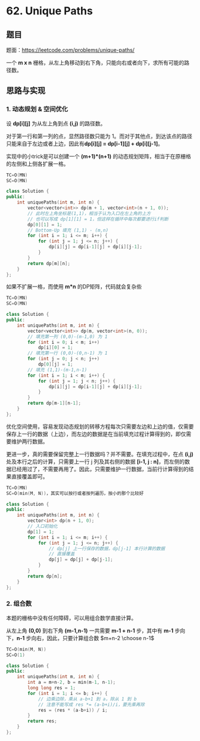 # 62. Unique Paths

## 题目

题面：https://leetcode.com/problems/unique-paths/

一个 **m x n** 栅格，从左上角移动到右下角，只能向右或者向下，求所有可能的路径数。

## 思路与实现

### 1. 动态规划 & 空间优化

设 **dp[i][j]** 为从左上角到点 **(i,j)** 的路径数。

对于第一行和第一列的点，显然路径数只能为 1。而对于其他点，到达该点的路径只能来自于左边或者上边，因此有**dp[i][j] = dp[i-1][j] + dp[i][j-1]**。

实现中的小trick是可以创建一个 **(m+1)*(n+1)** 的动态规划矩阵，相当于在原栅格的左侧和上侧各扩展一格。

``` c++
TC=O(MN)
SC=O(MN)

class Solution {
public:
    int uniquePaths(int m, int n) {
        vector<vector<int>> dp(m + 1, vector<int>(n + 1, 0));
        // 此时左上角坐标是(1,1)，相当于认为入口在左上角的上方
        // 也可以写成 dp[1][1] = 1，但这样在循环中每次都要进行if判断
        dp[0][1] = 1;
        // Bottom-Up 填充 (1,1) - (m,n)
        for (int i = 1; i <= m; i++) {
            for (int j = 1; j <= n; j++) {
                dp[i][j] = dp[i-1][j] + dp[i][j-1];
            }
        }
        return dp[m][n];
    }
};
```

如果不扩展一格，而使用 **m*n** 的DP矩阵，代码就会复杂些

``` c++
TC=O(MN)
SC=O(MN)

class Solution {
public:
    int uniquePaths(int m, int n) {
        vector<vector<int>> dp(m, vector<int>(n, 0));
        // 填充第一列 (0,0)-(m-1,0) 为 1
        for (int i = 0; i < m; i++)
            dp[i][0] = 1;
        // 填充第一行 (0,0)-(0,n-1) 为 1
        for (int j = 0; j < n; j++)
            dp[0][j] = 1;
        // 填充 (1,1)-(m-1,n-1)
        for (int i = 1; i < m; i++) {
            for (int j = 1; j < n; j++) {
                dp[i][j] = dp[i-1][j] + dp[i][j-1];
            }
        }
        return dp[m-1][n-1];
    }
};
```

优化空间使用，容易发现动态规划的转移方程每次只需要左边和上边的值，仅需要保存上一行的数据（上边），而左边的数据是在当前填充过程计算得到的，即仅需要维护两行数据。

更进一步，真的需要保留完整上一行数据吗？并不需要。在填充过程中，在点 **(i,j)** 处及本行之后的计算，只需要上一行 j 列及其右侧的数据 **[i-1, j : n]**，而左侧的数据已经用过了，不需要再用了。因此，只需要维护一行数据，当前行计算得到的结果直接覆盖即可。 

``` c++
TC=O(MN)
SC=O(min(M, N))，其实可以按行或者按列遍历，按小的那个比较好

class Solution {
public:
    int uniquePaths(int m, int n) {
        vector<int> dp(n + 1, 0);
        // 入口初始化
        dp[1] = 1;
        for (int i = 1; i <= m; i++) {
            for (int j = 1; j <= n; j++) {
                // dp[j] 上一行保存的数据，dp[j-1] 本行计算的数据
                // 直接覆盖
                dp[j] = dp[j] + dp[j-1];
            }
        }
        return dp[n];
    }
};
```

### 2. 组合数

本题的栅格中没有任何障碍，可以用组合数学直接计算。

从左上角 **(0,0)** 到右下角 **(m-1,n-1)** 一共需要 **m-1 + n-1** 步，其中有 **m-1** 步向下，**n-1** 步向右，因此，只要计算组合数 $m+n-2 \choose n-1$

``` c++
TC=O(min(M, N))
SC=O(1)

class Solution {
public:
    int uniquePaths(int m, int n) {
        int a = m+n-2, b = min(m-1, n-1);
        long long res = 1;
        for (int i = 1; i <= b; i++) {
            // 边乘边除，乘从 a-b+1 到 a，除从 1 到 b
            // 注意不能写成 res *= (a-b+i)/i，要先乘再除
            res = (res * (a-b+i)) / i;
        }
        return res;
    }
};
```
